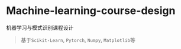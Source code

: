 # Machine-learning-course-design
机器学习与模式识别课程设计
> 基于`Scikit-Learn`, `Pytorch`, `Numpy`, `Matplotlib`等
